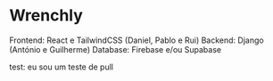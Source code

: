 # Wrenchly

Frontend: React e TailwindCSS (Daniel, Pablo e Rui)
Backend: Django (António e Guilherme)
Database: Firebase e/ou Supabase

test: eu sou um teste de pull